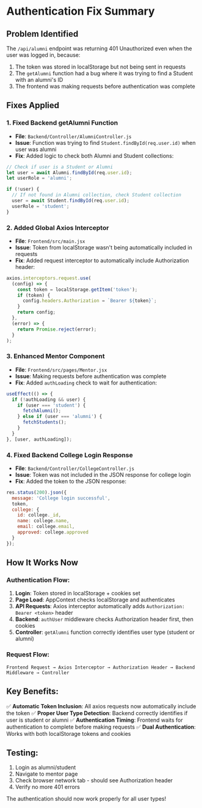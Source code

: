 # Authentication Fix Summary

## Problem Identified
The `/api/alumni` endpoint was returning 401 Unauthorized even when the user was logged in, because:
1. The token was stored in localStorage but not being sent in requests
2. The `getAlumni` function had a bug where it was trying to find a Student with an alumni's ID
3. The frontend was making requests before authentication was complete

## Fixes Applied

### 1. **Fixed Backend getAlumni Function**
- **File**: `Backend/Controller/AlumniController.js`
- **Issue**: Function was trying to find `Student.findById(req.user.id)` when user was alumni
- **Fix**: Added logic to check both Alumni and Student collections:
```javascript
// Check if user is a Student or Alumni
let user = await Alumni.findById(req.user.id);
let userRole = 'alumni';

if (!user) {
  // If not found in Alumni collection, check Student collection
  user = await Student.findById(req.user.id);
  userRole = 'student';
}
```

### 2. **Added Global Axios Interceptor**
- **File**: `Frontend/src/main.jsx`
- **Issue**: Token from localStorage wasn't being automatically included in requests
- **Fix**: Added request interceptor to automatically include Authorization header:
```javascript
axios.interceptors.request.use(
  (config) => {
    const token = localStorage.getItem('token');
    if (token) {
      config.headers.Authorization = `Bearer ${token}`;
    }
    return config;
  },
  (error) => {
    return Promise.reject(error);
  }
);
```

### 3. **Enhanced Mentor Component**
- **File**: `Frontend/src/pages/Mentor.jsx`
- **Issue**: Making requests before authentication was complete
- **Fix**: Added `authLoading` check to wait for authentication:
```javascript
useEffect(() => {
  if (!authLoading && user) {
    if (user === 'student') {
      fetchAlumni();
    } else if (user === 'alumni') {
      fetchStudents();
    }
  }
}, [user, authLoading]);
```

### 4. **Fixed Backend College Login Response**
- **File**: `Backend/Controller/CollegeController.js`
- **Issue**: Token was not included in the JSON response for college login
- **Fix**: Added the token to the JSON response:
```javascript
res.status(200).json({
  message: 'College login successful',
  token,
  college: {
    id: college._id,
    name: college.name,
    email: college.email,
    approved: college.approved
  }
});
```

## How It Works Now

### **Authentication Flow:**
1. **Login**: Token stored in localStorage + cookies set
2. **Page Load**: AppContext checks localStorage and authenticates
3. **API Requests**: Axios interceptor automatically adds `Authorization: Bearer <token>` header
4. **Backend**: `authUser` middleware checks Authorization header first, then cookies
5. **Controller**: `getAlumni` function correctly identifies user type (student or alumni)

### **Request Flow:**
```
Frontend Request → Axios Interceptor → Authorization Header → Backend Middleware → Controller
```

## Key Benefits:
✅ **Automatic Token Inclusion**: All axios requests now automatically include the token
✅ **Proper User Type Detection**: Backend correctly identifies if user is student or alumni
✅ **Authentication Timing**: Frontend waits for authentication to complete before making requests
✅ **Dual Authentication**: Works with both localStorage tokens and cookies

## Testing:
1. Login as alumni/student
2. Navigate to mentor page
3. Check browser network tab - should see Authorization header
4. Verify no more 401 errors

The authentication should now work properly for all user types! 